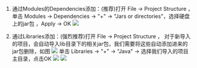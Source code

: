 1. 通过Modules的Dependencies添加：(推荐)打开 File -> Project Structure ， 单击 Modules -> Dependencies -> "+" -> "Jars or directories"，选择硬盘上的jar包 ，Apply -> OK
![](https://upload-images.jianshu.io/upload_images/7024242-a6ccc2b7db057d82.png?imageMogr2/auto-orient/strip%7CimageView2/2/w/1240)

2. 通过Libraries添加：(强烈推荐)打开 File -> Project Structure ， 对于新导入的项目，会自动导入lib目录下的相关jar包，我们需要将这些自动添加进来的jar包删除，如图
![](https://upload-images.jianshu.io/upload_images/7024242-bc33c991f8ea2de3.png?imageMogr2/auto-orient/strip%7CimageView2/2/w/1240)
单击 Libraries  -> "+" -> "Java" -> 选择我们导入的项目主目录，点击OK
![](https://upload-images.jianshu.io/upload_images/7024242-715647adf569c3a8.png?imageMogr2/auto-orient/strip%7CimageView2/2/w/1240)
![](https://upload-images.jianshu.io/upload_images/7024242-bd3578ab93bd9de1.png?imageMogr2/auto-orient/strip%7CimageView2/2/w/1240)